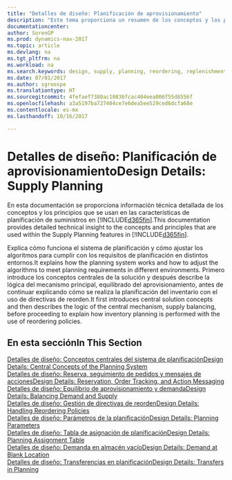```yaml
---
title: "Detalles de diseño: Planificación de aprovisionamiento"
description: "Este tema proporciona un resumen de los conceptos y los principios que se usan en las características de planificación de suministros en [!INCLUDE[d365fin](includes/d365fin_md.md)]."
documentationcenter: 
author: SorenGP
ms.prod: dynamics-nav-2017
ms.topic: article
ms.devlang: na
ms.tgt_pltfrm: na
ms.workload: na
ms.search.keywords: design, supply, planning, reordering, replenishment
ms.date: 07/01/2017
ms.author: sgroespe
ms.translationtype: HT
ms.sourcegitcommit: 4fefaef7380ac10836fcac404eea006f55d8556f
ms.openlocfilehash: a3a5197ba727404ce7e6dea5ee529ced6dcfa68e
ms.contentlocale: es-mx
ms.lasthandoff: 10/16/2017

---
```

# <a name="design-details-supply-planning"></a><span data-ttu-id="4eecb-103">Detalles de diseño: Planificación de aprovisionamiento</span><span class="sxs-lookup"><span data-stu-id="4eecb-103">Design Details: Supply Planning</span></span>
<span data-ttu-id="4eecb-104">En esta documentación se proporciona información técnica detallada de los conceptos y los principios que se usan en las características de planificación de suministros en [!INCLUDE[d365fin](includes/d365fin_md.md)].</span><span class="sxs-lookup"><span data-stu-id="4eecb-104">This documentation provides detailed technical insight to the concepts and principles that are used within the Supply Planning features in [!INCLUDE[d365fin](includes/d365fin_md.md)].</span></span>  

<span data-ttu-id="4eecb-105">Explica cómo funciona el sistema de planificación y cómo ajustar los algoritmos para cumplir con los requisitos de planificación en distintos entornos.</span><span class="sxs-lookup"><span data-stu-id="4eecb-105">It explains how the planning system works and how to adjust the algorithms to meet planning requirements in different environments.</span></span> <span data-ttu-id="4eecb-106">Primero introduce los conceptos centrales de la solución y después describe la lógica del mecanismo principal, equilibrado del aprovisionamiento, antes de continuar explicando cómo se realiza la planificación del inventario con el uso de directivas de reorden.</span><span class="sxs-lookup"><span data-stu-id="4eecb-106">It first introduces central solution concepts and then describes the logic of the central mechanism, supply balancing, before proceeding to explain how inventory planning is performed with the use of reordering policies.</span></span>  

## <a name="in-this-section"></a><span data-ttu-id="4eecb-107">En esta sección</span><span class="sxs-lookup"><span data-stu-id="4eecb-107">In This Section</span></span>  
[<span data-ttu-id="4eecb-108">Detalles de diseño: Conceptos centrales del sistema de planificación</span><span class="sxs-lookup"><span data-stu-id="4eecb-108">Design Details: Central Concepts of the Planning System</span></span>](design-details-central-concepts-of-the-planning-system.md)  
[<span data-ttu-id="4eecb-109">Detalles de diseño: Reserva, seguimiento de pedidos y mensajes de acciones</span><span class="sxs-lookup"><span data-stu-id="4eecb-109">Design Details: Reservation, Order Tracking, and Action Messaging</span></span>](design-details-reservation-order-tracking-and-action-messaging.md)  
[<span data-ttu-id="4eecb-110">Detalles de diseño: Equilibrio de aprovisionamiento y demanda</span><span class="sxs-lookup"><span data-stu-id="4eecb-110">Design Details: Balancing Demand and Supply</span></span>](design-details-balancing-demand-and-supply.md)  
[<span data-ttu-id="4eecb-111">Detalles de diseño: Gestión de directivas de reorden</span><span class="sxs-lookup"><span data-stu-id="4eecb-111">Design Details: Handling Reordering Policies</span></span>](design-details-handling-reordering-policies.md)  
[<span data-ttu-id="4eecb-112">Detalles de diseño: Parámetros de la planificación</span><span class="sxs-lookup"><span data-stu-id="4eecb-112">Design Details: Planning Parameters</span></span>](design-details-planning-parameters.md)  
[<span data-ttu-id="4eecb-113">Detalles de diseño: Tabla de asignación de planificación</span><span class="sxs-lookup"><span data-stu-id="4eecb-113">Design Details: Planning Assignment Table</span></span>](design-details-planning-assignment-table.md)  
[<span data-ttu-id="4eecb-114">Detalles de diseño: Demanda en almacén vacío</span><span class="sxs-lookup"><span data-stu-id="4eecb-114">Design Details: Demand at Blank Location</span></span>](design-details-demand-at-blank-location.md)  
[<span data-ttu-id="4eecb-115">Detalles de diseño: Transferencias en planificación</span><span class="sxs-lookup"><span data-stu-id="4eecb-115">Design Details: Transfers in Planning</span></span>](design-details-transfers-in-planning.md)

